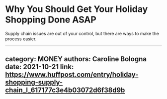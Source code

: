 # Why You Should Get Your Holiday Shopping Done ASAP

Supply chain issues are out of your control, but there are ways to make the process easier.

---
category: MONEY
authors: Caroline Bologna
date: 2021-10-21
link: https://www.huffpost.com/entry/holiday-shopping-supply-chain_l_617177c3e4b03072d6f38d9b
---
